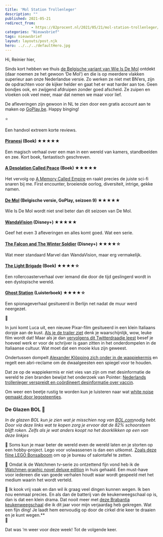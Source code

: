 ```yaml
---
title: 'Mol Station Trollenleger'
description: ""
published: 2021-05-21
redirect_from: 
            - https://82procent.nl/2021/05/21/mol-station-trollenleger/
categories: "Nieuwsbrief"
tags: nieuwsbrief	
layout: layouts/post.njk
hero: ../../../defaultHero.jpg
---
```

<!-- wp:paragraph -->

Hi, Reinier hier,

<!-- /wp:paragraph -->

<!-- wp:paragraph -->

Sinds kort hebben we thuis [de Belgische variant van Wie Is De Mol](https://www.goplay.be/de-mol) ontdekt (daar noemen ze het gewoon ‘De Mol’) en die is op meerdere vlakken superieur aan onze Nederlandse versie. Zo werken ze niet met BN’ers, zijn de opdrachten voor de kijker helder en gaat het er wat harder aan toe. Geen bondjes ook, en zwijgend afdruipen zonder goed afscheid. Ze zuipen en vloeken ook veel meer, maar dat nemen we maar voor lief.

<!-- /wp:paragraph -->

<!-- wp:paragraph -->

De afleveringen zijn gewoon in NL te zien door een gratis account aan te maken op [GoPlay.be](https://www.goplay.be). Happy binging!

<!-- /wp:paragraph -->

<!-- wp:paragraph -->

⭐️

<!-- /wp:paragraph -->

<!-- wp:paragraph -->

Een handvol extreem korte reviews.

<!-- /wp:paragraph -->

<!-- wp:heading {"level":4} -->

#### [Piranesi](https://www.goodreads.com/book/show/52702097-piranesi) (Boek) ★★★★★

<!-- /wp:heading -->

<!-- wp:paragraph -->

Een magisch verhaal over een man in een wereld van kamers, standbeelden en zee. Kort boek, fantastisch geschreven.

<!-- /wp:paragraph -->

<!-- wp:heading {"level":4} -->

#### [A Desolation Called Peace](https://www.goodreads.com/book/show/45154547-a-desolation-called-peace) (Boek) ★★★★★

<!-- /wp:heading -->

<!-- wp:paragraph -->

Het vervolg op [A Memory Called Empire](https://www.goodreads.com/book/show/37794149-a-memory-called-empire) en raakt precies de juiste sci-fi snaren bij me. First encounter, broeiende oorlog, diversiteit, intrige, gekke namen.

<!-- /wp:paragraph -->

<!-- wp:heading {"level":4} -->

#### [De Mol](https://www.goplay.be/de-mol) (Belgische versie, GoPlay, seizoen 9) ★★★★★

<!-- /wp:heading -->

<!-- wp:paragraph -->

Wie Is De Mol wordt niet snel beter dan dit seizoen van De Mol.

<!-- /wp:paragraph -->

<!-- wp:heading {"level":4} -->

#### [WandaVision](https://en.wikipedia.org/wiki/WandaVision) (Disney+) ★★★★★

<!-- /wp:heading -->

<!-- wp:paragraph -->

Geef het even 3 afleveringen en alles komt goed. Wat een serie.

<!-- /wp:paragraph -->

<!-- wp:heading {"level":4} -->

#### [The Falcon and The Winter Soldier](https://en.wikipedia.org/wiki/The_Falcon_and_the_Winter_Soldier) (Disney+) ★★★★☆

<!-- /wp:heading -->

<!-- wp:paragraph -->

Wat meer standaard Marvel dan WandaVision, maar erg vermakelijk.

<!-- /wp:paragraph -->

<!-- wp:heading {"level":4} -->

#### [The Light Brigade](https://www.goodreads.com/book/show/40523931-the-light-brigade) (Boek) ★★★★☆

<!-- /wp:heading -->

<!-- wp:paragraph -->

Een rollercoasterverhaal over iemand die door de tijd geslingerd wordt in een dystopische wereld.

<!-- /wp:paragraph -->

<!-- wp:heading {"level":4} -->

#### [Ghost Station](https://www.goodreads.com/book/show/53021249-ghost-station) (Luisterboek) ★★★★☆

<!-- /wp:heading -->

<!-- wp:paragraph -->

Een spionageverhaal gesitueerd in Berlijn net nadat de muur werd neergezet.

<!-- /wp:paragraph -->

<!-- wp:paragraph -->

🍕

<!-- /wp:paragraph -->

<!-- wp:paragraph -->

In juni komt Luca uit, een nieuwe Pixar-film gesitueerd in een klein Italiaans dorpje aan de kust. [Als je de trailer ziet](https://www.youtube.com/watch?v=mYfJxlgR2jw) denk je waarschijnlijk, wow, leuke film wordt dat! Maar als je dan [vervolgens dit Twitterdraadje leest](https://mobile.twitter.com/_jesse_andrews_/status/1387482542123585539) besef je hoeveel werk er voor de schrijver is gaan zitten in het onderdompelen in de Italiaanse cultuur. Wat moet dat een mooie klus zijn geweest.

<!-- /wp:paragraph -->

<!-- wp:paragraph -->

Ondertussen dompelt [Alexander Klöpping zich onder in de wappiekermis](https://twitter.com/AlexanderNL/status/1395001562037116930) en regelt een abri-reclame om de dwaalgeesten een spiegel voor te houden.

<!-- /wp:paragraph -->

<!-- wp:paragraph -->

Dat ze op de wappiekermis er niet vies van zijn om met desinformatie de wereld te zien branden bewijst het onderzoek van Pointer: [Nederlands trollenleger verspreidt en coördineert desinformatie over vaccin](https://pointer.kro-ncrv.nl/nederlands-trollenleger-verspreidt-en-coordineert-desinformatie-over-vaccin).

<!-- /wp:paragraph -->

<!-- wp:paragraph -->

Om weer een beetje rustig te worden kun je luisteren naar wat [white noise gemaakt door legosteentjes](https://kottke.org/21/05/white-noise-made-with-lego-bricks).

<!-- /wp:paragraph -->

<!-- wp:heading {"level":3} -->

### De Glazen BOL 🔮

<!-- /wp:heading -->

<!-- wp:paragraph -->

_In de glazen BOL kun je zien wat je misschien nog van [BOL.com](https://partner.bol.com/click/click?p=2&t=url&s=1066120&f=TXL&url=https%3A%2F%2Fwww.bol.com%2Fnl%2F&name=de%20winkel%20van%20ons%20allemaal)nodig hebt. Door via deze links wat te kopen zorg je ervoor dat de 82% schoorsteen blijft roken. Zelfs als je wat anders koopt na het doorklikken op een van deze linkjes_

<!-- /wp:paragraph -->

<!-- wp:paragraph -->

💫 Soms kun je maar beter de wereld even de wereld laten en je storten op een hobby-project. Lego voor volwassenen is dan een uitkomst. [Zoals deze fijne LEGO Bonsaiboom](https://partner.bol.com/click/click?p=2&t=url&s=1066120&f=TXL&url=https%3A%2F%2Fwww.bol.com%2Fnl%2Fp%2Flego-creator-expert-bonsaiboompje-10281%2F9300000015132313%2F&name=LEGO%20Creator%20Expert%20Bonsaiboompje%20-%2010281) om op je bureau of salontafel te zetten.

<!-- /wp:paragraph -->

<!-- wp:paragraph -->

🦸 Omdat ik de Watchmen tv-serie zo ontzettend fijn vond heb ik de [Watchmen graphic novel deluxe edition](https://partner.bol.com/click/click?p=2&t=url&s=1066120&f=TXL&url=https%3A%2F%2Fwww.bol.com%2Fnl%2Ff%2Fwatchmen%2F9200000020101889%2F&name=Watchmen%2C%20Alan%20Moore) in huis gehaald. Een must-have voor iedereen die van goede verhalen houdt waar wordt gespeeld met het medium waarin het wordt verteld.

<!-- /wp:paragraph -->

<!-- wp:paragraph -->

🍜 Ik kook vrij vaak en dan wil ik graag veel dingen kunnen wegen. Ik ben nou eenmaal precies. En als dan de batterij van de keukenweegschaal op is, dan is dat een klein drama. Dat nooit meer met [deze Brabantia keukenweegschaal](https://partner.bol.com/click/click?p=2&t=url&s=1066120&f=TXL&url=https%3A%2F%2Fwww.bol.com%2Fnl%2Fp%2Fbrabantia-tasty-keukenweegschaal-digitaal-met-dynamo-dark-grey%2F9200000106249005%2F&name=Brabantia%20Tasty%2B%20Keukenweegschaal%20Digitaal%20-%20m…) die ik dit jaar voor mijn verjaardag heb gekregen. Wat een fijn ding! Je laadt hem eenvoudig op door de cirkel drie keer te draaien en je kunt wegen.\*\*  
👋

<!-- /wp:paragraph -->

<!-- wp:paragraph -->

Dat was ‘m weer voor deze week! Tot de volgende keer.

<!-- /wp:paragraph -->
